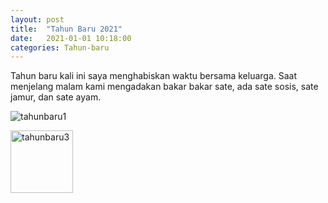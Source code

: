 ```yaml
---
layout: post
title:  "Tahun Baru 2021"
date:   2021-01-01 10:18:00
categories: Tahun-baru
---
```


<p>Tahun baru kali ini saya menghabiskan waktu bersama keluarga. Saat menjelang malam kami mengadakan bakar bakar sate, ada sate sosis, sate jamur, dan sate ayam.</p>

<p><img src="{{site.baseurl}}/assets/foto/tahunbaru1.jpg" alt="tahunbaru1" /></p>
<p><img src="{{site.baseurl}}/assets/foto/tahunbaru5.jpg" alt="tahunbaru3" width="100" /></p>